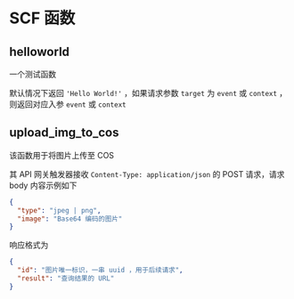 # SCF 函数

## helloworld

一个测试函数

默认情况下返回 `'Hello World!'` ，如果请求参数 `target` 为 `event` 或 `context` ，则返回对应入参 `event` 或 `context`

## upload_img_to_cos

该函数用于将图片上传至 COS

其 API 网关触发器接收 `Content-Type: application/json` 的 POST 请求，请求 body 内容示例如下

```json
{
  "type": "jpeg | png",
  "image": "Base64 编码的图片"
}
```

响应格式为

```json
{
  "id": "图片唯一标识，一串 uuid ，用于后续请求",
  "result": "查询结果的 URL"
}
```
